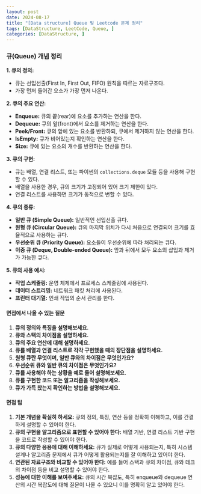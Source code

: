 ```yaml
---
layout: post
date: 2024-08-17
title: "[Data structure] Queue 및 Leetcode 문제 정리"
tags: [DataStructure, LeetCode, Queue, ]
categories: [DataStructure, ]
---
```



### 큐(Queue) 개념 정리


**1. 큐의 정의:**

- 큐는 선입선출(First In, First Out, FIFO) 원칙을 따르는 자료구조다.
- 가장 먼저 들어간 요소가 가장 먼저 나온다.

**2. 큐의 주요 연산:**

- **Enqueue:** 큐의 끝(rear)에 요소를 추가하는 연산을 한다.
- **Dequeue:** 큐의 앞(front)에서 요소를 제거하는 연산을 한다.
- **Peek/Front:** 큐의 앞에 있는 요소를 반환하되, 큐에서 제거하지 않는 연산을 한다.
- **IsEmpty:** 큐가 비어있는지 확인하는 연산을 한다.
- **Size:** 큐에 있는 요소의 개수를 반환하는 연산을 한다.

**3. 큐의 구현:**

- 큐는 배열, 연결 리스트, 또는 파이썬의 `collections.deque` 모듈 등을 사용해 구현할 수 있다.
- 배열을 사용한 경우, 큐의 크기가 고정되어 있어 크기 제한이 있다.
- 연결 리스트를 사용하면 크기가 동적으로 변할 수 있다.

**4. 큐의 종류:**

- **일반 큐 (Simple Queue):** 일반적인 선입선출 큐다.
- **원형 큐 (Circular Queue):** 큐의 마지막 위치가 다시 처음으로 연결되어 크기를 효율적으로 사용하는 큐다.
- **우선순위 큐 (Priority Queue):** 요소들이 우선순위에 따라 처리되는 큐다.
- **이중 큐 (Deque, Double-ended Queue):** 앞과 뒤에서 모두 요소의 삽입과 제거가 가능한 큐다.

**5. 큐의 사용 예시:**

- **작업 스케줄링:** 운영 체제에서 프로세스 스케줄링에 사용된다.
- **데이터 스트리밍:** 네트워크 패킷 처리에 사용된다.
- **프린터 대기열:** 인쇄 작업의 순서 관리를 한다.

#### 면접에서 나올 수 있는 질문

1. **큐의 정의와 특징을 설명해보세요.**
2. **큐와 스택의 차이점을 설명하세요.**
3. **큐의 주요 연산에 대해 설명하세요.**
4. **큐를 배열과 연결 리스트로 각각 구현했을 때의 장단점을 설명하세요.**
5. **원형 큐란 무엇이며, 일반 큐와의 차이점은 무엇인가요?**
6. **우선순위 큐와 일반 큐의 차이점은 무엇인가요?**
7. **큐를 사용해야 하는 상황을 예로 들어 설명해보세요.**
8. **큐를 구현한 코드 또는 알고리즘을 작성해보세요.**
9. **큐가 가득 찼는지 확인하는 방법을 설명해보세요.**

#### 면접 팁

1. **기본 개념을 확실히 하세요:** 큐의 정의, 특징, 연산 등을 정확히 이해하고, 이를 간결하게 설명할 수 있어야 한다.
2. **큐의 구현을 알고리즘으로 표현할 수 있어야 한다:** 배열 기반, 연결 리스트 기반 구현을 코드로 작성할 수 있어야 한다.
3. **큐의 다양한 응용에 대해 이해하세요:** 큐가 실제로 어떻게 사용되는지, 특히 시스템 설계나 알고리즘 문제에서 큐가 어떻게 활용되는지를 잘 이해하고 있어야 한다.
4. **연관된 자료구조와 비교할 수 있어야 한다:** 예를 들어 스택과 큐의 차이점, 큐와 데크의 차이점 등을 비교 설명할 수 있어야 한다.
5. **성능에 대한 이해를 보여주세요:** 큐의 시간 복잡도, 특히 enqueue와 dequeue 연산의 시간 복잡도에 대해 질문이 나올 수 있으니 이를 명확히 알고 있어야 한다.
